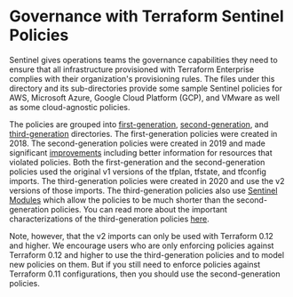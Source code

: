 # Governance with Terraform Sentinel Policies

Sentinel gives operations teams the governance capabilities they need to ensure that all infrastructure provisioned with Terraform Enterprise complies with their organization's provisioning rules. The files under this directory and its sub-directories provide some sample Sentinel policies for AWS, Microsoft Azure, Google Cloud Platform (GCP), and VMware as well as some cloud-agnostic policies.

The policies are grouped into [first-generation](./first-generation), [second-generation](./second-generation), and [third-generation](./third-generation) directories. The first-generation policies were created in 2018. The second-generation policies were created in 2019 and made significant [improvements](./second-generation/README.md#improvements) including better information for resources that violated policies. Both the first-generation and the second-generation policies used the original v1 versions of the tfplan, tfstate, and tfconfig imports. The third-generation policies were created in 2020 and use the v2 versions of those imports. The third-generation policies also use [Sentinel Modules](https://docs.hashicorp.com/sentinel/extending/modules/) which allow the policies to be much shorter than the second-generation policies. You can read more about the important characterizations of the third-generation policies [here](./third-generation/README.md#important-characterizations-of-the-new-policies).

Note, however, that the v2 imports can only be used with Terraform 0.12 and higher. We encourage users who are only enforcing policies against Terraform 0.12 and higher to use the third-generation policies and to model new policies on them. But if you still need to enforce policies against Terraform 0.11 configurations, then you should use the second-generation policies.
